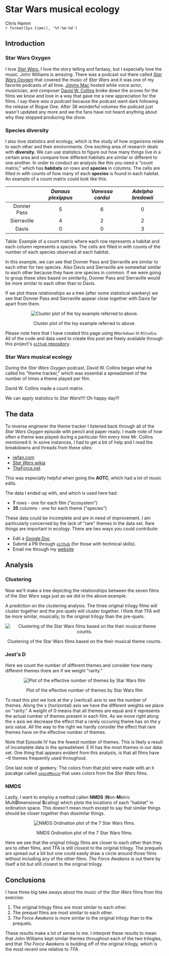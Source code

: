 # Star Wars musical ecology
Chris Hamm  
`r format(Sys.time(), '%Y-%m-%d')`  



## Introduction

### Star Wars Oxygen
  I love [*Star Wars.*](http://www.starwars.com/) I love the story telling and fantasy, but I especially love the music. John Williams is amazing. There was a podcast out there called [*Star Wars Oxygen*](http://www.rebelforceradio.com/star-wars-oxygen/) that covered the music of *Star Wars* and it was one of my favorite podcasts of all time. [Jimmy Mac](http://www.rebelforceradio.com/jimmy-mac/) hosted while voice actor, musicician, and composer [David W. Collins](http://starwars.wikia.com/wiki/David_W._Collins) broke down the scores for the films we know and love in a way that gave me a new appreciation for the films. I say there *was a podcast* because the podcast went dark following the release of Rogue One. After 38 wonderful volumes the podcast just wasn't updated any more and we the fans have not heard anything about why they stopped producing the show. 

### Species diversity
  I also love statistics and ecology, which is the study of how organisms relate to each other and their environments. One exciting area of research deals with **diversity.** We can use statistics to figure out how many things live in a certain area and compare how different habitats are similar or different to one another. In order to conduct an analysis like this you need a "count matrix," which has **habitats** on rows and **species** in columns. The cells are filled in with counts of how many of each **species** is found in each habitat. An example of a count matrix could look like this:
  
  ||*Danaus plexippus*|*Vanessa cardui*|*Adelpha bredowii*|
  |:--:|:--:|:--:|:--:|
  |Donner Pass|5|6|0|
  |Sierraville|4|2|2|
  |Davis|0|0|3|
Table: Example of a count matrix where each row represents a habitat and each column represents a species. The cells are filled in with counts of the number of each species observed at each habitat.

In this example, we can see that Donner Pass and Sierraville are similar to each other for two species. Also Davis and Sierraville are somewhat similar to each other because they have one species in common. If we were going to group these sites based on similarity, Donner Pass and Sierraville would be more similar to each other than to Davis.




If we plot these relationships as a tree (after some statistical wankery) we see that Donner Pass and Sierraville appear close together with Davis far apart from them. 

<div class="figure" style="text-align: center">
<img src="SW_me_files/figure-html/Toy_clust-1.png" alt="Cluster plot of the toy example referred to above."  />
<p class="caption">Cluster plot of the toy example referred to above.</p>
</div>

Please note here that I have created this page using `RMarkdown` in `RStudio`. All of the code and data used to create this post are freely available through this project's [`github` repository]().

### Star Wars musical ecology

During the *Star Wars Oxygen* podcast, David W. Collins began what he called his "theme tracker," which was essential a spreadsheet of the number of times a theme played per film. 

David W. Collins made a count matrix. 

We can apply statistics to *Star Wars*!!!! Oh happy day!!!

## The data

To reverse enginerer the theme tracker I listened back through all of the *Star Wars Oxygen* episode with pencil and paper ready. I made note of how often a theme was played during a particular film every time Mr. Collins mentioned it. In some instances, I had to get a bit of help and I read the breakdowns and threads from these sites:

* [jwfan.com](http://www.jwfan.com/)
* [*Star Wars* wikia](http://starwars.wikia.com/wiki/Binary_Sunset)
* [TheForce.net](http://boards.theforce.net/threads/force-theme-archive-just-how-many-tracks-is-the-force-theme-in-anyways.8458343/)

This was especially helpful when going the **AOTC**, which had a lot of music edits.

The data I ended up with, and which is used here had:

* **7** rows - one for each film ("ecosystem")
* **35** columns - one for each theme ("species")



These data could be incomplete and are in need of improvement. I am particularly concerned by the lack of "rare" themes in the data set. Rare things are important in ecology. There are two ways you could contribute:

* Edit a [Google Doc](https://docs.google.com/spreadsheets/d/1zN0OdNH8btShE3pk09FUaM7Z-UhRg9gZdgxe_IKWkfY/edit?usp=sharing)
* Submit a PR through [`github`](https://github.com/butterflyology/Star_Wars_musical_ecology) (for those with technical skills).
* Email me through my [website](https://butterflyology.github.io/)

## Analysis


### Clustering
Now we'll make a tree depicting the relationships between the seven films of the *Star Wars* saga just as we did in the above example. 



A prediction on the clustering analysis. The three original trilogy films will cluster together and the pre-quels will cluster together. I think that TFA will be more similar, musically, to the original trilogy than the pre-quels. 

<div class="figure" style="text-align: center">
<img src="SW_me_files/figure-html/SW_plot-1.png" alt="Clustering of the Star Wars films based on the their musical theme counts."  />
<p class="caption">Clustering of the Star Wars films based on the their musical theme counts.</p>
</div>




### Jost's D

Here we count the number of different themes and consider how many different themes there are if we weight "rarity." 

<div class="figure" style="text-align: center">
<img src="SW_me_files/figure-html/alpha_plot-1.png" alt="Plot of the effective number of themes by Star Wars film"  />
<p class="caption">Plot of the effective number of themes by Star Wars film</p>
</div>

To read this plot we look at the y (vertical) axis to see the number of themes. Along the x (horizontal) axis we have the different weights we place on "rarity." A weight of 0 means that all themes are equal and it represents the actual number of themes present in each film. As we move right along the x axis we decrease the effect that a rarely occuring theme has on the y axis value. All the way to the right we hardly consider the effect that rare themes have on the effective number of themes. 

Note that Episode IV has the fewest number of themes. This is likely a result of incomplete data in the spreadsheet. E III has the most themes in our data set. One thing that appears evident from this analysis, is that all films have ~6 themes frequently used throughout. 

One last note of geekery. The colors from that plot were made with an `R` pacakge called [`spaceMovie`](https://github.com/butterflyology/spaceMovie) that uses colors from the *Star Wars* films.

### NMDS

Lastly, I want to employ a method callen **NMDS** (**N**on-**M**etric Multi**D**imensional **S**caling) which  plots the locations of each "habitat" in ordination space. This doesn't mean much except to say that similar things should be closer together than dissimilar things. 



<div class="figure" style="text-align: center">
<img src="SW_me_files/figure-html/nmds_plot-1.png" alt="NMDS Ordination plot of the 7 Star Wars films."  />
<p class="caption">NMDS Ordination plot of the 7 Star Wars films.</p>
</div>

Here we see that the original trilogy films are closer to each other than they are to other films, and TFA is still closest to the original trilogy. The prequels are spread out a bit but one could easily draw a circle around those films without including any of the other films. *The Force Awakens* is out there by itself a bit but still closest to the original trilogy.

## Conclusions

I have three big take aways about the music of the *Star Wars* films from this exercise:

1. The original trilogy films are most similar to each other.
1. The prequel films are most similar to each other.
1. *The Force Awakens* is more similar to the original trilogy than to the prequels.

These results make a lot of sense to me. I interpret these results to mean that John Williams kept similar themes throughout each of the two trilogies, and that *The Force Awakens* is building off of the original trilogy, which is the most recent one relative to *TFA*. 
